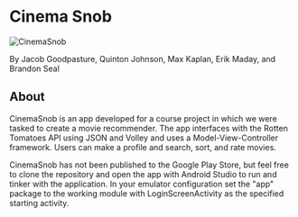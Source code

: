Cinema Snob
===================
![CinemaSnob](http://i.imgur.com/0CmvvI3.png)

By Jacob Goodpasture, Quinton Johnson, Max Kaplan, Erik Maday, and Brandon Seal

About
-----------------------------
CinemaSnob is an app developed for a course project in which we were tasked to create a movie recommender. The app interfaces with the Rotten Tomatoes API using JSON and Volley and uses a Model-View-Controller framework. Users can make a profile and search, sort, and rate movies.

CinemaSnob has not been published to the Google Play Store, but feel free to clone the repository and open the app with Android Studio to run and tinker with the application. In your emulator configuration set the "app" package to the working module with LoginScreenActivity as the specified starting activity.
